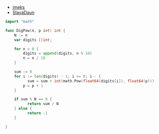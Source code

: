 - [jmeks](https://www.codewars.com/users/jmeks)
- [SlavaDaun](https://www.codewars.com/users/SlavaDaun)
```go
import "math"

func DigPow(n, p int) int {
    N := n
    var digits []int;

    for n > 0 {
      	digits = append(digits, n % 10)
      	n = n / 10
    }

    sum := 0
    for i := len(digits) - 1; i >= 0; i-- {
	      sum = sum + int(math.Pow(float64(digits[i]), float64(p)))
      	p = p + 1
    }

    if sum % N == 0 {
	      return sum / N
    } else {
	      return -1
    }

}
```